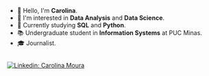 - 👋 Hello, I'm **Carolina**.
- 👀 I'm interested in **Data Analysis** and **Data Science**.
- 🌱 Currently studying **SQL** and **Python**.
- 📚 Undergraduate student in **Information Systems** at PUC Minas.
- 🎓 Journalist.

##

[![Linkedin: Carolina Moura](https://img.shields.io/badge/-LinkedIn-%230077B5?style=for-the-badge&logo=linkedin&logoColor=white&link=https://www.linkedin.com/in/carolinamns)](https://www.linkedin.com/in/carolinamns)
